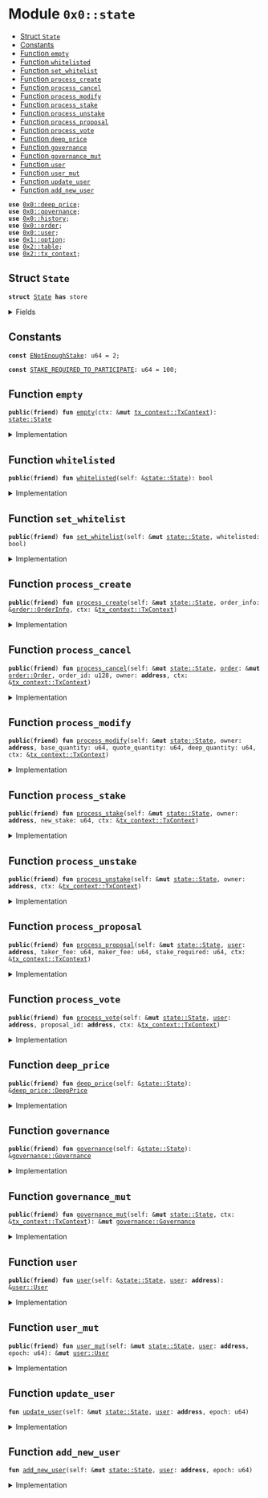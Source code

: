 
<a name="0x0_state"></a>

# Module `0x0::state`



-  [Struct `State`](#0x0_state_State)
-  [Constants](#@Constants_0)
-  [Function `empty`](#0x0_state_empty)
-  [Function `whitelisted`](#0x0_state_whitelisted)
-  [Function `set_whitelist`](#0x0_state_set_whitelist)
-  [Function `process_create`](#0x0_state_process_create)
-  [Function `process_cancel`](#0x0_state_process_cancel)
-  [Function `process_modify`](#0x0_state_process_modify)
-  [Function `process_stake`](#0x0_state_process_stake)
-  [Function `process_unstake`](#0x0_state_process_unstake)
-  [Function `process_proposal`](#0x0_state_process_proposal)
-  [Function `process_vote`](#0x0_state_process_vote)
-  [Function `deep_price`](#0x0_state_deep_price)
-  [Function `governance`](#0x0_state_governance)
-  [Function `governance_mut`](#0x0_state_governance_mut)
-  [Function `user`](#0x0_state_user)
-  [Function `user_mut`](#0x0_state_user_mut)
-  [Function `update_user`](#0x0_state_update_user)
-  [Function `add_new_user`](#0x0_state_add_new_user)


<pre><code><b>use</b> <a href="deep_price.md#0x0_deep_price">0x0::deep_price</a>;
<b>use</b> <a href="governance.md#0x0_governance">0x0::governance</a>;
<b>use</b> <a href="history.md#0x0_history">0x0::history</a>;
<b>use</b> <a href="order.md#0x0_order">0x0::order</a>;
<b>use</b> <a href="user.md#0x0_user">0x0::user</a>;
<b>use</b> <a href="dependencies/move-stdlib/option.md#0x1_option">0x1::option</a>;
<b>use</b> <a href="dependencies/sui-framework/table.md#0x2_table">0x2::table</a>;
<b>use</b> <a href="dependencies/sui-framework/tx_context.md#0x2_tx_context">0x2::tx_context</a>;
</code></pre>



<a name="0x0_state_State"></a>

## Struct `State`



<pre><code><b>struct</b> <a href="state.md#0x0_state_State">State</a> <b>has</b> store
</code></pre>



<details>
<summary>Fields</summary>


<dl>
<dt>
<code>users: <a href="dependencies/sui-framework/table.md#0x2_table_Table">table::Table</a>&lt;<b>address</b>, <a href="user.md#0x0_user_User">user::User</a>&gt;</code>
</dt>
<dd>

</dd>
<dt>
<code><a href="history.md#0x0_history">history</a>: <a href="history.md#0x0_history_History">history::History</a></code>
</dt>
<dd>

</dd>
<dt>
<code><a href="governance.md#0x0_governance">governance</a>: <a href="governance.md#0x0_governance_Governance">governance::Governance</a></code>
</dt>
<dd>

</dd>
<dt>
<code><a href="deep_price.md#0x0_deep_price">deep_price</a>: <a href="deep_price.md#0x0_deep_price_DeepPrice">deep_price::DeepPrice</a></code>
</dt>
<dd>

</dd>
<dt>
<code>whitelisted: bool</code>
</dt>
<dd>

</dd>
</dl>


</details>

<a name="@Constants_0"></a>

## Constants


<a name="0x0_state_ENotEnoughStake"></a>



<pre><code><b>const</b> <a href="state.md#0x0_state_ENotEnoughStake">ENotEnoughStake</a>: u64 = 2;
</code></pre>



<a name="0x0_state_STAKE_REQUIRED_TO_PARTICIPATE"></a>



<pre><code><b>const</b> <a href="state.md#0x0_state_STAKE_REQUIRED_TO_PARTICIPATE">STAKE_REQUIRED_TO_PARTICIPATE</a>: u64 = 100;
</code></pre>



<a name="0x0_state_empty"></a>

## Function `empty`



<pre><code><b>public</b>(<b>friend</b>) <b>fun</b> <a href="state.md#0x0_state_empty">empty</a>(ctx: &<b>mut</b> <a href="dependencies/sui-framework/tx_context.md#0x2_tx_context_TxContext">tx_context::TxContext</a>): <a href="state.md#0x0_state_State">state::State</a>
</code></pre>



<details>
<summary>Implementation</summary>


<pre><code><b>public</b>(package) <b>fun</b> <a href="state.md#0x0_state_empty">empty</a>(ctx: &<b>mut</b> TxContext): <a href="state.md#0x0_state_State">State</a> {
    <a href="state.md#0x0_state_State">State</a> {
        <a href="history.md#0x0_history">history</a>: <a href="history.md#0x0_history_empty">history::empty</a>(ctx),
        <a href="governance.md#0x0_governance">governance</a>: <a href="governance.md#0x0_governance_empty">governance::empty</a>(ctx.epoch()),
        users: <a href="dependencies/sui-framework/table.md#0x2_table_new">table::new</a>(ctx),
        <a href="deep_price.md#0x0_deep_price">deep_price</a>: <a href="deep_price.md#0x0_deep_price_empty">deep_price::empty</a>(),
        whitelisted: <b>false</b>,
    }
}
</code></pre>



</details>

<a name="0x0_state_whitelisted"></a>

## Function `whitelisted`



<pre><code><b>public</b>(<b>friend</b>) <b>fun</b> <a href="state.md#0x0_state_whitelisted">whitelisted</a>(self: &<a href="state.md#0x0_state_State">state::State</a>): bool
</code></pre>



<details>
<summary>Implementation</summary>


<pre><code><b>public</b>(package) <b>fun</b> <a href="state.md#0x0_state_whitelisted">whitelisted</a>(
    self: &<a href="state.md#0x0_state_State">State</a>,
): bool {
    self.whitelisted
}
</code></pre>



</details>

<a name="0x0_state_set_whitelist"></a>

## Function `set_whitelist`



<pre><code><b>public</b>(<b>friend</b>) <b>fun</b> <a href="state.md#0x0_state_set_whitelist">set_whitelist</a>(self: &<b>mut</b> <a href="state.md#0x0_state_State">state::State</a>, whitelisted: bool)
</code></pre>



<details>
<summary>Implementation</summary>


<pre><code><b>public</b>(package) <b>fun</b> <a href="state.md#0x0_state_set_whitelist">set_whitelist</a>(
    self: &<b>mut</b> <a href="state.md#0x0_state_State">State</a>,
    whitelisted: bool,
) {
    self.whitelisted = whitelisted;
}
</code></pre>



</details>

<a name="0x0_state_process_create"></a>

## Function `process_create`



<pre><code><b>public</b>(<b>friend</b>) <b>fun</b> <a href="state.md#0x0_state_process_create">process_create</a>(self: &<b>mut</b> <a href="state.md#0x0_state_State">state::State</a>, order_info: &<a href="order.md#0x0_order_OrderInfo">order::OrderInfo</a>, ctx: &<a href="dependencies/sui-framework/tx_context.md#0x2_tx_context_TxContext">tx_context::TxContext</a>)
</code></pre>



<details>
<summary>Implementation</summary>


<pre><code><b>public</b>(package) <b>fun</b> <a href="state.md#0x0_state_process_create">process_create</a>(
    self: &<b>mut</b> <a href="state.md#0x0_state_State">State</a>,
    order_info: &OrderInfo,
    ctx: &TxContext,
) {
    self.<a href="history.md#0x0_history">history</a>.<b>update</b>(ctx);
    <b>let</b> fills = order_info.fills();
    <b>let</b> <b>mut</b> i = 0;
    <b>while</b> (i &lt; fills.length()) {
        <b>let</b> fill = &fills[i];
        <b>let</b> (order_id, owner, expired, completed) = fill.fill_status();
        <b>let</b> (base, quote, deep) = fill.settled_quantities();
        self.<a href="state.md#0x0_state_update_user">update_user</a>(owner, ctx.epoch());
        <b>let</b> <a href="user.md#0x0_user">user</a> = &<b>mut</b> self.users[owner];
        <a href="user.md#0x0_user">user</a>.add_settled_amounts(base, quote, deep);
        <b>if</b> (expired || completed) {
            <a href="user.md#0x0_user">user</a>.remove_order(order_id);
        };

        self.<a href="history.md#0x0_history">history</a>.add_volume(base, <a href="user.md#0x0_user">user</a>.active_stake(), <a href="user.md#0x0_user">user</a>.maker_volume() == 0);

        i = i + 1;
    };

    self.<a href="state.md#0x0_state_update_user">update_user</a>(order_info.owner(), ctx.epoch());
    self.users[order_info.owner()].add_order(order_info.order_id());
}
</code></pre>



</details>

<a name="0x0_state_process_cancel"></a>

## Function `process_cancel`



<pre><code><b>public</b>(<b>friend</b>) <b>fun</b> <a href="state.md#0x0_state_process_cancel">process_cancel</a>(self: &<b>mut</b> <a href="state.md#0x0_state_State">state::State</a>, <a href="order.md#0x0_order">order</a>: &<b>mut</b> <a href="order.md#0x0_order_Order">order::Order</a>, order_id: u128, owner: <b>address</b>, ctx: &<a href="dependencies/sui-framework/tx_context.md#0x2_tx_context_TxContext">tx_context::TxContext</a>)
</code></pre>



<details>
<summary>Implementation</summary>


<pre><code><b>public</b>(package) <b>fun</b> <a href="state.md#0x0_state_process_cancel">process_cancel</a>(
    self: &<b>mut</b> <a href="state.md#0x0_state_State">State</a>,
    <a href="order.md#0x0_order">order</a>: &<b>mut</b> Order,
    order_id: u128,
    owner: <b>address</b>,
    ctx: &TxContext,
) {
    self.<a href="history.md#0x0_history">history</a>.<b>update</b>(ctx);
    <a href="order.md#0x0_order">order</a>.set_canceled();
    self.<a href="state.md#0x0_state_update_user">update_user</a>(owner, ctx.epoch());

    <b>let</b> <a href="user.md#0x0_user">user</a> = &<b>mut</b> self.users[owner];
    <b>let</b> cancel_quantity = <a href="order.md#0x0_order">order</a>.book_quantity();
    <b>let</b> (base_quantity, quote_quantity, deep_quantity) = <a href="order.md#0x0_order">order</a>.cancel_amounts(
        cancel_quantity,
        <b>false</b>,
    );
    <a href="user.md#0x0_user">user</a>.remove_order(order_id);
    <a href="user.md#0x0_user">user</a>.add_settled_amounts(base_quantity, quote_quantity, deep_quantity);
}
</code></pre>



</details>

<a name="0x0_state_process_modify"></a>

## Function `process_modify`



<pre><code><b>public</b>(<b>friend</b>) <b>fun</b> <a href="state.md#0x0_state_process_modify">process_modify</a>(self: &<b>mut</b> <a href="state.md#0x0_state_State">state::State</a>, owner: <b>address</b>, base_quantity: u64, quote_quantity: u64, deep_quantity: u64, ctx: &<a href="dependencies/sui-framework/tx_context.md#0x2_tx_context_TxContext">tx_context::TxContext</a>)
</code></pre>



<details>
<summary>Implementation</summary>


<pre><code><b>public</b>(package) <b>fun</b> <a href="state.md#0x0_state_process_modify">process_modify</a>(
    self: &<b>mut</b> <a href="state.md#0x0_state_State">State</a>,
    owner: <b>address</b>,
    base_quantity: u64,
    quote_quantity: u64,
    deep_quantity: u64,
    ctx: &TxContext,
) {
    self.<a href="history.md#0x0_history">history</a>.<b>update</b>(ctx);
    self.<a href="state.md#0x0_state_update_user">update_user</a>(owner, ctx.epoch());

    self.users[owner].add_settled_amounts(base_quantity, quote_quantity, deep_quantity);
}
</code></pre>



</details>

<a name="0x0_state_process_stake"></a>

## Function `process_stake`



<pre><code><b>public</b>(<b>friend</b>) <b>fun</b> <a href="state.md#0x0_state_process_stake">process_stake</a>(self: &<b>mut</b> <a href="state.md#0x0_state_State">state::State</a>, owner: <b>address</b>, new_stake: u64, ctx: &<a href="dependencies/sui-framework/tx_context.md#0x2_tx_context_TxContext">tx_context::TxContext</a>)
</code></pre>



<details>
<summary>Implementation</summary>


<pre><code><b>public</b>(package) <b>fun</b> <a href="state.md#0x0_state_process_stake">process_stake</a>(
    self: &<b>mut</b> <a href="state.md#0x0_state_State">State</a>,
    owner: <b>address</b>,
    new_stake: u64,
    ctx: &TxContext,
) {
    self.<a href="history.md#0x0_history">history</a>.<b>update</b>(ctx);
    self.<a href="governance.md#0x0_governance">governance</a>.<b>update</b>(ctx);
    self.<a href="state.md#0x0_state_update_user">update_user</a>(owner, ctx.epoch());

    <b>let</b> (stake_before, stake_after) = self.users[owner].add_stake(new_stake);
    self.<a href="governance.md#0x0_governance">governance</a>.adjust_voting_power(stake_before, stake_after);
}
</code></pre>



</details>

<a name="0x0_state_process_unstake"></a>

## Function `process_unstake`



<pre><code><b>public</b>(<b>friend</b>) <b>fun</b> <a href="state.md#0x0_state_process_unstake">process_unstake</a>(self: &<b>mut</b> <a href="state.md#0x0_state_State">state::State</a>, owner: <b>address</b>, ctx: &<a href="dependencies/sui-framework/tx_context.md#0x2_tx_context_TxContext">tx_context::TxContext</a>)
</code></pre>



<details>
<summary>Implementation</summary>


<pre><code><b>public</b>(package) <b>fun</b> <a href="state.md#0x0_state_process_unstake">process_unstake</a>(
    self: &<b>mut</b> <a href="state.md#0x0_state_State">State</a>,
    owner: <b>address</b>,
    ctx: &TxContext,
) {
    self.<a href="history.md#0x0_history">history</a>.<b>update</b>(ctx);
    self.<a href="governance.md#0x0_governance">governance</a>.<b>update</b>(ctx);
    self.<a href="state.md#0x0_state_update_user">update_user</a>(owner, ctx.epoch());

    <b>let</b> <a href="user.md#0x0_user">user</a> = &<b>mut</b> self.users[owner];
    <b>let</b> (total_stake, voted_proposal) = <a href="user.md#0x0_user">user</a>.remove_stake();
    self.<a href="governance.md#0x0_governance">governance</a>.adjust_voting_power(total_stake, 0);
    self.<a href="governance.md#0x0_governance">governance</a>.adjust_vote(voted_proposal, <a href="dependencies/move-stdlib/option.md#0x1_option_none">option::none</a>(), total_stake);
}
</code></pre>



</details>

<a name="0x0_state_process_proposal"></a>

## Function `process_proposal`



<pre><code><b>public</b>(<b>friend</b>) <b>fun</b> <a href="state.md#0x0_state_process_proposal">process_proposal</a>(self: &<b>mut</b> <a href="state.md#0x0_state_State">state::State</a>, <a href="user.md#0x0_user">user</a>: <b>address</b>, taker_fee: u64, maker_fee: u64, stake_required: u64, ctx: &<a href="dependencies/sui-framework/tx_context.md#0x2_tx_context_TxContext">tx_context::TxContext</a>)
</code></pre>



<details>
<summary>Implementation</summary>


<pre><code><b>public</b>(package) <b>fun</b> <a href="state.md#0x0_state_process_proposal">process_proposal</a>(
    self: &<b>mut</b> <a href="state.md#0x0_state_State">State</a>,
    <a href="user.md#0x0_user">user</a>: <b>address</b>,
    taker_fee: u64,
    maker_fee: u64,
    stake_required: u64,
    ctx: &TxContext,
) {
    self.<a href="history.md#0x0_history">history</a>.<b>update</b>(ctx);
    self.<a href="governance.md#0x0_governance">governance</a>.<b>update</b>(ctx);
    self.<a href="state.md#0x0_state_update_user">update_user</a>(<a href="user.md#0x0_user">user</a>, ctx.epoch());

    <b>let</b> stake = self.users[<a href="user.md#0x0_user">user</a>].active_stake();
    <b>assert</b>!(stake &gt;= <a href="state.md#0x0_state_STAKE_REQUIRED_TO_PARTICIPATE">STAKE_REQUIRED_TO_PARTICIPATE</a>, <a href="state.md#0x0_state_ENotEnoughStake">ENotEnoughStake</a>);

    self.<a href="governance.md#0x0_governance">governance</a>.add_proposal(taker_fee, maker_fee, stake_required, stake, <a href="user.md#0x0_user">user</a>);
    self.<a href="state.md#0x0_state_process_vote">process_vote</a>(<a href="user.md#0x0_user">user</a>, <a href="user.md#0x0_user">user</a>, ctx);
}
</code></pre>



</details>

<a name="0x0_state_process_vote"></a>

## Function `process_vote`



<pre><code><b>public</b>(<b>friend</b>) <b>fun</b> <a href="state.md#0x0_state_process_vote">process_vote</a>(self: &<b>mut</b> <a href="state.md#0x0_state_State">state::State</a>, <a href="user.md#0x0_user">user</a>: <b>address</b>, proposal_id: <b>address</b>, ctx: &<a href="dependencies/sui-framework/tx_context.md#0x2_tx_context_TxContext">tx_context::TxContext</a>)
</code></pre>



<details>
<summary>Implementation</summary>


<pre><code><b>public</b>(package) <b>fun</b> <a href="state.md#0x0_state_process_vote">process_vote</a>(
    self: &<b>mut</b> <a href="state.md#0x0_state_State">State</a>,
    <a href="user.md#0x0_user">user</a>: <b>address</b>,
    proposal_id: <b>address</b>,
    ctx: &TxContext,
) {
    self.<a href="history.md#0x0_history">history</a>.<b>update</b>(ctx);
    self.<a href="governance.md#0x0_governance">governance</a>.<b>update</b>(ctx);
    self.<a href="state.md#0x0_state_update_user">update_user</a>(<a href="user.md#0x0_user">user</a>, ctx.epoch());

    <b>let</b> <a href="user.md#0x0_user">user</a> = &<b>mut</b> self.users[<a href="user.md#0x0_user">user</a>];
    <b>assert</b>!(<a href="user.md#0x0_user">user</a>.active_stake() &gt;= <a href="state.md#0x0_state_STAKE_REQUIRED_TO_PARTICIPATE">STAKE_REQUIRED_TO_PARTICIPATE</a>, <a href="state.md#0x0_state_ENotEnoughStake">ENotEnoughStake</a>);

    <b>let</b> prev_proposal = <a href="user.md#0x0_user">user</a>.set_voted_proposal(<a href="dependencies/move-stdlib/option.md#0x1_option_some">option::some</a>(proposal_id));
    self.<a href="governance.md#0x0_governance">governance</a>.adjust_vote(
        prev_proposal,
        <a href="dependencies/move-stdlib/option.md#0x1_option_some">option::some</a>(proposal_id),
        <a href="user.md#0x0_user">user</a>.active_stake(),
    );
}
</code></pre>



</details>

<a name="0x0_state_deep_price"></a>

## Function `deep_price`



<pre><code><b>public</b>(<b>friend</b>) <b>fun</b> <a href="deep_price.md#0x0_deep_price">deep_price</a>(self: &<a href="state.md#0x0_state_State">state::State</a>): &<a href="deep_price.md#0x0_deep_price_DeepPrice">deep_price::DeepPrice</a>
</code></pre>



<details>
<summary>Implementation</summary>


<pre><code><b>public</b>(package) <b>fun</b> <a href="deep_price.md#0x0_deep_price">deep_price</a>(
    self: &<a href="state.md#0x0_state_State">State</a>,
): &DeepPrice {
    &self.<a href="deep_price.md#0x0_deep_price">deep_price</a>
}
</code></pre>



</details>

<a name="0x0_state_governance"></a>

## Function `governance`



<pre><code><b>public</b>(<b>friend</b>) <b>fun</b> <a href="governance.md#0x0_governance">governance</a>(self: &<a href="state.md#0x0_state_State">state::State</a>): &<a href="governance.md#0x0_governance_Governance">governance::Governance</a>
</code></pre>



<details>
<summary>Implementation</summary>


<pre><code><b>public</b>(package) <b>fun</b> <a href="governance.md#0x0_governance">governance</a>(
    self: &<a href="state.md#0x0_state_State">State</a>,
): &Governance {
    &self.<a href="governance.md#0x0_governance">governance</a>
}
</code></pre>



</details>

<a name="0x0_state_governance_mut"></a>

## Function `governance_mut`



<pre><code><b>public</b>(<b>friend</b>) <b>fun</b> <a href="state.md#0x0_state_governance_mut">governance_mut</a>(self: &<b>mut</b> <a href="state.md#0x0_state_State">state::State</a>, ctx: &<a href="dependencies/sui-framework/tx_context.md#0x2_tx_context_TxContext">tx_context::TxContext</a>): &<b>mut</b> <a href="governance.md#0x0_governance_Governance">governance::Governance</a>
</code></pre>



<details>
<summary>Implementation</summary>


<pre><code><b>public</b>(package) <b>fun</b> <a href="state.md#0x0_state_governance_mut">governance_mut</a>(
    self: &<b>mut</b> <a href="state.md#0x0_state_State">State</a>,
    ctx: &TxContext,
): &<b>mut</b> Governance {
    self.<a href="governance.md#0x0_governance">governance</a>.<b>update</b>(ctx);

    &<b>mut</b> self.<a href="governance.md#0x0_governance">governance</a>
}
</code></pre>



</details>

<a name="0x0_state_user"></a>

## Function `user`



<pre><code><b>public</b>(<b>friend</b>) <b>fun</b> <a href="user.md#0x0_user">user</a>(self: &<a href="state.md#0x0_state_State">state::State</a>, <a href="user.md#0x0_user">user</a>: <b>address</b>): &<a href="user.md#0x0_user_User">user::User</a>
</code></pre>



<details>
<summary>Implementation</summary>


<pre><code><b>public</b>(package) <b>fun</b> <a href="user.md#0x0_user">user</a>(
    self: &<a href="state.md#0x0_state_State">State</a>,
    <a href="user.md#0x0_user">user</a>: <b>address</b>,
): &User {
    &self.users[<a href="user.md#0x0_user">user</a>]
}
</code></pre>



</details>

<a name="0x0_state_user_mut"></a>

## Function `user_mut`



<pre><code><b>public</b>(<b>friend</b>) <b>fun</b> <a href="state.md#0x0_state_user_mut">user_mut</a>(self: &<b>mut</b> <a href="state.md#0x0_state_State">state::State</a>, <a href="user.md#0x0_user">user</a>: <b>address</b>, epoch: u64): &<b>mut</b> <a href="user.md#0x0_user_User">user::User</a>
</code></pre>



<details>
<summary>Implementation</summary>


<pre><code><b>public</b>(package) <b>fun</b> <a href="state.md#0x0_state_user_mut">user_mut</a>(
    self: &<b>mut</b> <a href="state.md#0x0_state_State">State</a>,
    <a href="user.md#0x0_user">user</a>: <b>address</b>,
    epoch: u64,
): &<b>mut</b> User {
    self.<a href="state.md#0x0_state_update_user">update_user</a>(<a href="user.md#0x0_user">user</a>, epoch);

    &<b>mut</b> self.users[<a href="user.md#0x0_user">user</a>]
}
</code></pre>



</details>

<a name="0x0_state_update_user"></a>

## Function `update_user`



<pre><code><b>fun</b> <a href="state.md#0x0_state_update_user">update_user</a>(self: &<b>mut</b> <a href="state.md#0x0_state_State">state::State</a>, <a href="user.md#0x0_user">user</a>: <b>address</b>, epoch: u64)
</code></pre>



<details>
<summary>Implementation</summary>


<pre><code><b>fun</b> <a href="state.md#0x0_state_update_user">update_user</a>(
    self: &<b>mut</b> <a href="state.md#0x0_state_State">State</a>,
    <a href="user.md#0x0_user">user</a>: <b>address</b>,
    epoch: u64,
) {
    <a href="state.md#0x0_state_add_new_user">add_new_user</a>(self, <a href="user.md#0x0_user">user</a>, epoch);
    <b>let</b> <a href="user.md#0x0_user">user</a> = &<b>mut</b> self.users[<a href="user.md#0x0_user">user</a>];
    <b>let</b> (prev_epoch, maker_volume, active_stake) = <a href="user.md#0x0_user">user</a>.<b>update</b>(epoch);
    <b>let</b> rebates = self.<a href="history.md#0x0_history">history</a>.calculate_rebate_amount(prev_epoch, maker_volume, active_stake);
    <a href="user.md#0x0_user">user</a>.add_rebates(rebates);
}
</code></pre>



</details>

<a name="0x0_state_add_new_user"></a>

## Function `add_new_user`



<pre><code><b>fun</b> <a href="state.md#0x0_state_add_new_user">add_new_user</a>(self: &<b>mut</b> <a href="state.md#0x0_state_State">state::State</a>, <a href="user.md#0x0_user">user</a>: <b>address</b>, epoch: u64)
</code></pre>



<details>
<summary>Implementation</summary>


<pre><code><b>fun</b> <a href="state.md#0x0_state_add_new_user">add_new_user</a>(
    self: &<b>mut</b> <a href="state.md#0x0_state_State">State</a>,
    <a href="user.md#0x0_user">user</a>: <b>address</b>,
    epoch: u64,
) {
    <b>if</b> (!self.users.contains(<a href="user.md#0x0_user">user</a>)) {
        self.users.add(<a href="user.md#0x0_user">user</a>, <a href="user.md#0x0_user_empty">user::empty</a>(epoch));
    };
}
</code></pre>



</details>
